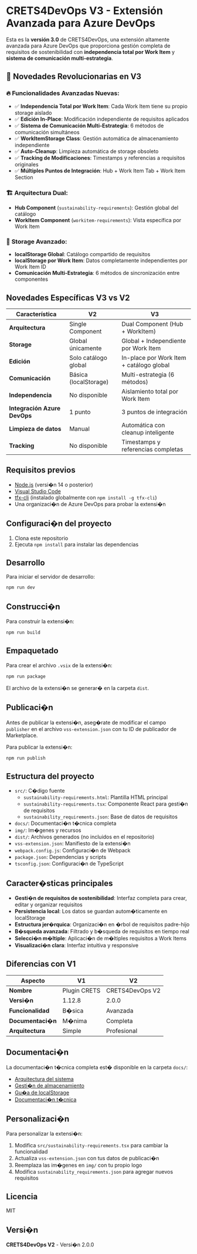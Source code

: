 # CRETS4DevOps V3 - Extensión Avanzada para Azure DevOps

Esta es la **versión 3.0** de CRETS4DevOps, una extensión altamente avanzada para Azure DevOps que proporciona gestión completa de requisitos de sostenibilidad con **independencia total por Work Item** y **sistema de comunicación multi-estrategia**.

## 🌟 Novedades Revolucionarias en V3

### 🔥 **Funcionalidades Avanzadas Nuevas:**
- ✅ **Independencia Total por Work Item**: Cada Work Item tiene su propio storage aislado
- ✅ **Edición In-Place**: Modificación independiente de requisitos aplicados
- ✅ **Sistema de Comunicación Multi-Estrategia**: 6 métodos de comunicación simultáneos
- ✅ **WorkItemStorage Class**: Gestión automática de almacenamiento independiente  
- ✅ **Auto-Cleanup**: Limpieza automática de storage obsoleto
- ✅ **Tracking de Modificaciones**: Timestamps y referencias a requisitos originales
- ✅ **Múltiples Puntos de Integración**: Hub + Work Item Tab + Work Item Section

### 🏗️ **Arquitectura Dual:**
- **Hub Component** (`sustainability-requirements`): Gestión global del catálogo
- **WorkItem Component** (`workitem-requirements`): Vista específica por Work Item

### 💾 **Storage Avanzado:**
- **localStorage Global**: Catálogo compartido de requisitos
- **localStorage por Work Item**: Datos completamente independientes por Work Item ID
- **Comunicación Multi-Estrategia**: 6 métodos de sincronización entre componentes

##  Novedades Específicas V3 vs V2

| Característica | V2 | V3 |
|----------------|----|----|
| **Arquitectura** | Single Component | Dual Component (Hub + WorkItem) |
| **Storage** | Global únicamente | Global + Independiente por Work Item |
| **Edición** | Solo catálogo global | In-place por Work Item + catálogo global |
| **Comunicación** | Básica (localStorage) | Multi-estrategia (6 métodos) |
| **Independencia** | No disponible | Aislamiento total por Work Item |
| **Integración Azure DevOps** | 1 punto | 3 puntos de integración |
| **Limpieza de datos** | Manual | Automática con cleanup inteligente |
| **Tracking** | No disponible | Timestamps y referencias completas |

## Requisitos previos

- [Node.js](https://nodejs.org/) (versi�n 14 o posterior)
- [Visual Studio Code](https://code.visualstudio.com/)
- [tfx-cli](https://www.npmjs.com/package/tfx-cli) (instalado globalmente con `npm install -g tfx-cli`)
- Una organizaci�n de Azure DevOps para probar la extensi�n

## Configuraci�n del proyecto

1. Clona este repositorio
2. Ejecuta `npm install` para instalar las dependencias

## Desarrollo

Para iniciar el servidor de desarrollo:

```bash
npm run dev
```

## Construcci�n

Para construir la extensi�n:

```bash
npm run build
```

## Empaquetado

Para crear el archivo `.vsix` de la extensi�n:

```bash
npm run package
```

El archivo de la extensi�n se generar� en la carpeta `dist`.

## Publicaci�n

Antes de publicar la extensi�n, aseg�rate de modificar el campo `publisher` en el archivo `vss-extension.json` con tu ID de publicador de Marketplace.

Para publicar la extensi�n:

```bash
npm run publish
```

## Estructura del proyecto

- `src/`: C�digo fuente
  - `sustainability-requirements.html`: Plantilla HTML principal
  - `sustainability-requirements.tsx`: Componente React para gesti�n de requisitos
  - `sustainability_requirements.json`: Base de datos de requisitos
- `docs/`: Documentaci�n t�cnica completa
- `img/`: Im�genes y recursos
- `dist/`: Archivos generados (no incluidos en el repositorio)
- `vss-extension.json`: Manifiesto de la extensi�n
- `webpack.config.js`: Configuraci�n de Webpack
- `package.json`: Dependencias y scripts
- `tsconfig.json`: Configuraci�n de TypeScript

## Caracter�sticas principales

-  **Gesti�n de requisitos de sostenibilidad**: Interfaz completa para crear, editar y organizar requisitos
-  **Persistencia local**: Los datos se guardan autom�ticamente en localStorage
-  **Estructura jer�rquica**: Organizaci�n en �rbol de requisitos padre-hijo
-  **B�squeda avanzada**: Filtrado y b�squeda de requisitos en tiempo real
-  **Selecci�n m�ltiple**: Aplicaci�n de m�ltiples requisitos a Work Items
-  **Visualizaci�n clara**: Interfaz intuitiva y responsive

## Diferencias con V1

| Aspecto | V1 | V2 |
|---------|----|----|
| **Nombre** | Plugin CRETS | CRETS4DevOps V2 |
| **Versi�n** | 1.12.8 | 2.0.0 |
| **Funcionalidad** | B�sica | Avanzada |
| **Documentaci�n** | M�nima | Completa |
| **Arquitectura** | Simple | Profesional |

## Documentaci�n

La documentaci�n t�cnica completa est� disponible en la carpeta `docs/`:

- [Arquitectura del sistema](docs/architecture-diagram.md)
- [Gesti�n de almacenamiento](docs/data-storage-management.md)
- [Gu�a de localStorage](docs/localStorage-guide.md)
- [Documentaci�n t�cnica](docs/technical-architecture.md)

## Personalizaci�n

Para personalizar la extensi�n:

1. Modifica `src/sustainability-requirements.tsx` para cambiar la funcionalidad
2. Actualiza `vss-extension.json` con tus datos de publicaci�n
3. Reemplaza las im�genes en `img/` con tu propio logo
4. Modifica `sustainability_requirements.json` para agregar nuevos requisitos

## Licencia

MIT

## Versi�n

**CRETS4DevOps V2** - Versi�n 2.0.0
